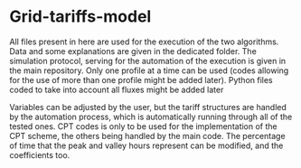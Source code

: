 # Grid-tariffs-model
All files present in here are used for the execution of the two algorithms. Data and some explanations are given in the dedicated folder. 
The simulation protocol, serving for the automation of the execution is given in the main repository. 
Only one profile at a time can be used (codes allowing for the use of more than one profile might be added later).
Python files coded to take into account all fluxes might be added later

Variables can be adjusted by the user, but the tariff structures are handled by the automation process, which is automatically running through all of the tested ones. 
CPT codes is only to be used for the implementation of the CPT scheme, the others being handled by the main code. The percentage of time that the peak and valley hours represent can be modified, and the coefficients too. 
